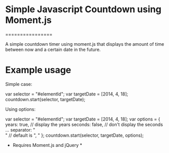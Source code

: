 # Simple Javascript Countdown using Moment.js
================

A simple countdown timer using moment.js that displays the amount of time between now and a certain date in the future.

Example usage
=============

Simple case:

var selector = "#elementId";
var targetDate = [2014, 4, 18];
countdown.start(selector, targetDate);

Using options:

var selector = "#elementId";
var targetDate = [2014, 4, 18];
var options = {
	years: true, // display the years
	seconds: false, // don't display the seconds
	...
	separator: "<br>" // default is ", "
};
countdown.start(selector, targetDate, options);



* Requires Moment.js and jQuery * 